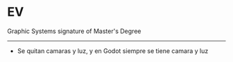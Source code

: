 # EV
Graphic Systems signature of Master's Degree

---

- Se quitan camaras y luz, y en Godot siempre se tiene camara y luz